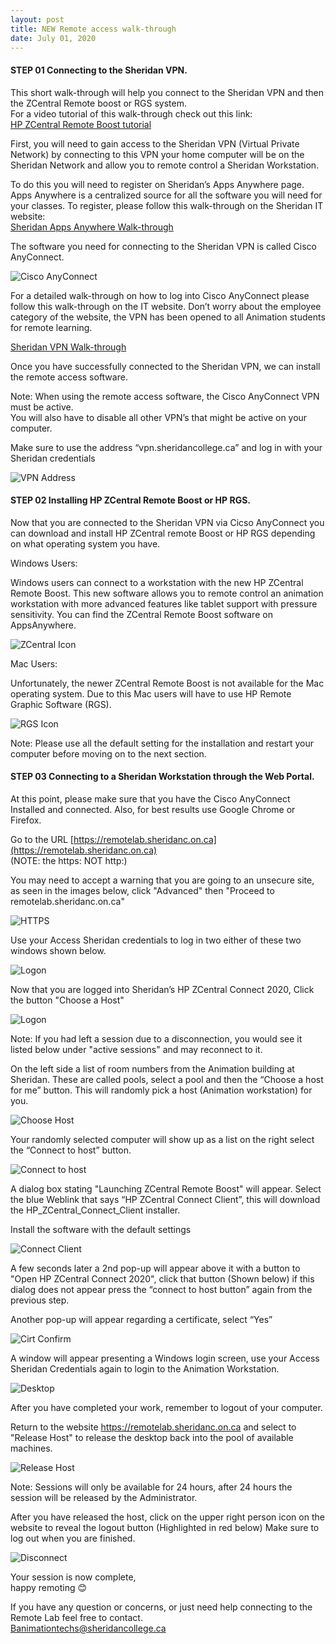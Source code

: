 ```yaml
---
layout: post
title: NEW Remote access walk-through  
date: July 01, 2020
---
```


#### **STEP 01 Connecting to the Sheridan VPN.**  
   
This short walk-through will help you connect to the Sheridan VPN and then the ZCentral Remote boost or RGS system.   
For a video tutorial of this walk-through check out this link:   
[HP ZCentral Remote Boost tutorial](https://youtu.be/MCjW15srJUU)   
  
    
First, you will need to gain access to the Sheridan VPN (Virtual Private Network) by connecting to this VPN your home computer will be on the Sheridan Network and allow you to remote control a Sheridan Workstation.  
   
To do this you will need to register on Sheridan’s Apps Anywhere page.  Apps Anywhere is a centralized source for all the software you will need for your classes. To register, please follow this walk-through on the Sheridan IT website:   
[Sheridan Apps Anywhere Walk-through](https://it.sheridancollege.ca/service-catalogue/software/appsanywhere.html)   
    
The software you need for connecting to the Sheridan VPN is called Cisco AnyConnect.   

<img src="../images/Cisco.jpg" alt="Cisco AnyConnect">   

For a detailed walk-through on how to log into Cisco AnyConnect please follow this walk-through on the IT website.  Don’t worry about the employee category of the website, the VPN has been opened to all Animation students for remote learning.  
   
[Sheridan VPN Walk-through](https://it.sheridancollege.ca/service-catalogue/software/employee/vpn.html) 
   
Once you have successfully connected to the Sheridan VPN, we can install the remote access software.  
   
Note:  When using the remote access software, the Cisco AnyConnect VPN must be active.  
You will also have to disable all other VPN’s that might be active on your computer.  
  
Make sure to use the address “vpn.sheridancollege.ca” and log in with your Sheridan credentials  
   
<img src="../images/vpn.jpg" alt="VPN Address">   
   
   
   
#### **STEP 02 Installing HP ZCentral Remote Boost or HP RGS.**   
   
Now that you are connected to the Sheridan VPN via Cicso AnyConnect you can download and install HP ZCentral remote Boost or HP RGS depending on what operating system you have.   
   
Windows Users:   
   
Windows users can connect to a workstation with the new HP ZCentral Remote Boost.  This new software allows you to remote control an animation workstation with more advanced features like tablet support with pressure sensitivity.  You can find the ZCentral Remote Boost software on AppsAnywhere.   

<img src="../images/RemoteBoost.jpg" alt="ZCentral Icon">   
   
Mac Users:   
   
Unfortunately, the newer ZCentral Remote Boost is not available for the Mac operating system.  Due to this Mac users will have to use HP Remote Graphic Software (RGS).   
   
<img src="../images/RGS.jpg" alt="RGS Icon">   
   
Note:  Please use all the default setting for the installation and restart your computer before moving on to the next section.   
    
	
	
#### **STEP 03 Connecting to a Sheridan Workstation through the Web Portal.**  
    
At this point, please make sure that you have the Cisco AnyConnect Installed and connected.
Also, for best results use Google Chrome or Firefox.   
   
Go to the URL [https://remotelab.sheridanc.on.ca](https://remotelab.sheridanc.on.ca)   
(NOTE: the https: NOT http:)   
    
You may need to accept a warning that you are going to an unsecure site, as seen in the images below, click "Advanced" then "Proceed to remotelab.sheridanc.on.ca"    

<img src="../images/connection.jpg" alt="HTTPS">   
   
Use your Access Sheridan credentials to log in two either of these two windows shown below.   
   
<img src="../images/rgs4.jpg" alt="Logon">   
    
Now that you are logged into Sheridan’s HP ZCentral Connect 2020, Click the button "Choose a Host"   
    
<img src="../images/rgs06.jpg" alt="Logon">   
   
Note:  If you had left a session due to a disconnection, you would see it listed below under "active sessions" and may reconnect to it.   
    
On the left side a list of room numbers from the Animation building at Sheridan.  These are called pools, select a pool and then the “Choose a host for me” button.  This will randomly pick a host (Animation workstation) for you.   
    
<img src="../images/rgs10b.jpg" alt="Choose Host">   
    
Your randomly selected computer will show up as a list on the right select the “Connect to host” button.   
   
<img src="../images/rgs13.jpg" alt="Connect to host">   
    
A dialog box stating "Launching ZCentral Remote Boost" will appear.  Select the blue Weblink that says “HP ZCentral Connect Client”, this will download the HP_ZCentral_Connect_Client installer.   
   
Install the software with the default settings   
   
<img src="../images/rgs12.jpg" alt="Connect Client">   
   
A few seconds later a 2nd pop-up will appear above it with a button to "Open HP ZCentral Connect 2020", click that button (Shown below) if this dialog does not appear press the “connect to host button” again from the previous step.   
   
Another pop-up will appear regarding a certificate, select “Yes”   
    
<img src="../images/rgs14.jpg" alt="Cirt Confirm">   
   
A window will appear presenting a Windows login screen, use your Access Sheridan Credentials again to login to the Animation Workstation.   
    
<img src="../images/rgs15.jpg" alt="Desktop">   
   
After you have completed your work, remember to logout of your computer.   
    
Return to the website https://remotelab.sheridanc.on.ca and select to "Release Host" to release the desktop back into the pool of available machines.   
   
<img src="../images/rgs16.jpg" alt="Release Host">   
   
Note: Sessions will only be available for 24 hours, after 24 hours the session will be released by the Administrator.   
   
After you have released the host, click on the upper right person icon on the website to reveal the logout button (Highlighted in red below) Make sure to log out when you are finished.   
   
<img src="../images/rgs10.jpg" alt="Disconnect">   
   
Your session is now complete,   
happy remoting 😊    
   
If you have any question or concerns, or just need help connecting to the Remote Lab feel free to contact.   
Banimationtechs@sheridancollege.ca   
    
	
